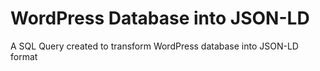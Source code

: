 # WordPress Database into JSON-LD 
A SQL Query created to transform WordPress database into JSON-LD format
